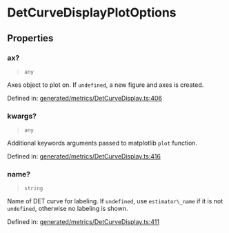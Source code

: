 # DetCurveDisplayPlotOptions

## Properties

### ax?

> `any`

Axes object to plot on. If `undefined`, a new figure and axes is created.

Defined in:  [generated/metrics/DetCurveDisplay.ts:406](https://github.com/transitive-bullshit/scikit-learn-ts/blob/b59c1ff/packages/sklearn/src/generated/metrics/DetCurveDisplay.ts#L406)

### kwargs?

> `any`

Additional keywords arguments passed to matplotlib `plot` function.

Defined in:  [generated/metrics/DetCurveDisplay.ts:416](https://github.com/transitive-bullshit/scikit-learn-ts/blob/b59c1ff/packages/sklearn/src/generated/metrics/DetCurveDisplay.ts#L416)

### name?

> `string`

Name of DET curve for labeling. If `undefined`, use `estimator\_name` if it is not `undefined`, otherwise no labeling is shown.

Defined in:  [generated/metrics/DetCurveDisplay.ts:411](https://github.com/transitive-bullshit/scikit-learn-ts/blob/b59c1ff/packages/sklearn/src/generated/metrics/DetCurveDisplay.ts#L411)
